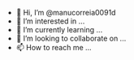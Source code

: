 - 👋 Hi, I’m @manucorreia0091d
- 👀 I’m interested in ...
- 🌱 I’m currently learning ...
- 💞️ I’m looking to collaborate on ...
- 📫 How to reach me ...

<!---
manucorreia0091d/manucorreia0091d is a ✨ special ✨ repository because its `README.md` (this file) appears on your GitHub profile.
You can click the Preview link to take a look at your changes.
--->
